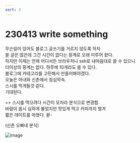 ```yaml
---
sort: 3
---
```


# 230413 write something 
무슨일이 있어도 블로그 글쓰기를 거르지 않도록 하자    
쓸 글은 많은데 그간 시간이 없다는 핑계로 오래 미루어 왔다.    
하지만 이제는 언제 어디서든 브라우저나 ssh로 내마음대로 쓸 수 있으니    
더이상의 핑계는 없다. 하루에 10개라도 쓸 수 있다.    
블로그에 카테고리를 고민해서 만들어봐야겠다.    
오늘은 아내와 신촌에서 점심약속.    
스시를 먹게될것 같다.    
기대된다.

=> 스시를 먹으려다 시간이 모자라 분식으로 변경함.    
바람이 몹시 심하게 불었지만 맛있게 먹고 커피까지 챙겨    
짧은 데이트를 마쳤다. 끝-    

(신촌 오빠네 분식)

![image](https://user-images.githubusercontent.com/48585035/231718930-0c655381-c229-4e8d-bbe7-b557a434ace1.jpeg)
